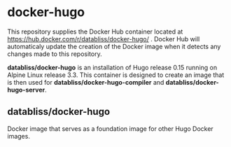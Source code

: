 # docker-hugo

This repository supplies the Docker Hub container located at 
https://hub.docker.com/r/databliss/docker-hugo/ . Docker Hub will automaticaly
update the creation of the Docker image when it detects any changes made to
this repository.

**databliss/docker-hugo** is an installation of Hugo release 0.15 running on 
Alpine Linux release 3.3. This container is designed to create an image that is 
then used for **databliss/docker-hugo-compiler** and 
**databliss/docker-hugo-server**.


databliss/docker-hugo
--------------

Docker image that serves as a foundation image for other Hugo Docker images.

